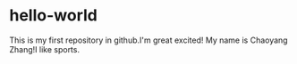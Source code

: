 # hello-world
This is my first repository in github.I'm great excited!
My name is Chaoyang Zhang!I like sports.
